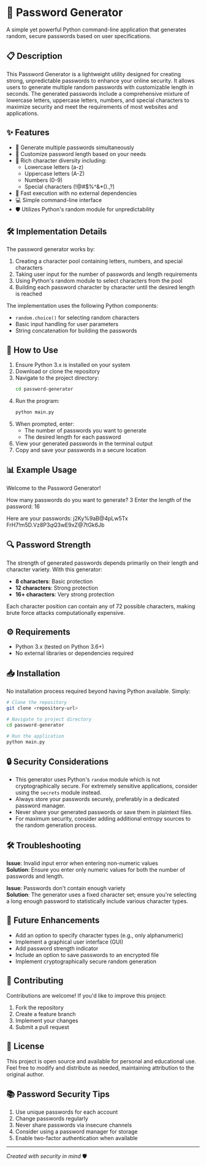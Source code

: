 # 🔐 Password Generator

A simple yet powerful Python command-line application that generates random, secure passwords based on user specifications.

## 📋 Description

This Password Generator is a lightweight utility designed for creating strong, unpredictable passwords to enhance your online security. It allows users to generate multiple random passwords with customizable length in seconds. The generated passwords include a comprehensive mixture of lowercase letters, uppercase letters, numbers, and special characters to maximize security and meet the requirements of most websites and applications.

## ✨ Features

- 🔄 Generate multiple passwords simultaneously
- 📏 Customize password length based on your needs
- 🔡 Rich character diversity including:
  - Lowercase letters (a-z)
  - Uppercase letters (A-Z)
  - Numbers (0-9)
  - Special characters (!@#$%^&*().,?)
- 🚀 Fast execution with no external dependencies
- 💻 Simple command-line interface
- 🛡️ Utilizes Python's random module for unpredictability

## 🛠️ Implementation Details

The password generator works by:
1. Creating a character pool containing letters, numbers, and special characters
2. Taking user input for the number of passwords and length requirements
3. Using Python's random module to select characters from the pool
4. Building each password character by character until the desired length is reached

The implementation uses the following Python components:
- `random.choice()` for selecting random characters
- Basic input handling for user parameters
- String concatenation for building the passwords

## 🚀 How to Use

1. Ensure Python 3.x is installed on your system
2. Download or clone the repository
3. Navigate to the project directory:
   ```bash
   cd password-generator
   ```
4. Run the program:
   ```bash
   python main.py
   ```
5. When prompted, enter:
   - The number of passwords you want to generate
   - The desired length for each password
6. View your generated passwords in the terminal output
7. Copy and save your passwords in a secure location

## 📊 Example Usage

Welcome to the Password Generator!

How many passwords do you want to generate? 3
Enter the length of the password: 16

Here are your passwords:
j2Ky%9aB@4pLw5Tx
FrH7!m5D.Vz8P$3q
Q$3wE9xZ@7tGk6Jb

## 🔍 Password Strength

The strength of generated passwords depends primarily on their length and character variety. With this generator:

- **8 characters**: Basic protection
- **12 characters**: Strong protection
- **16+ characters**: Very strong protection

Each character position can contain any of 72 possible characters, making brute force attacks computationally expensive.

## ⚙️ Requirements

- Python 3.x (tested on Python 3.6+)
- No external libraries or dependencies required

## 📥 Installation

No installation process required beyond having Python available. Simply:

```bash
# Clone the repository
git clone <repository-url>

# Navigate to project directory
cd password-generator

# Run the application
python main.py
```

## 🔒 Security Considerations

- This generator uses Python's `random` module which is not cryptographically secure. For extremely sensitive applications, consider using the `secrets` module instead.
- Always store your passwords securely, preferably in a dedicated password manager.
- Never share your generated passwords or save them in plaintext files.
- For maximum security, consider adding additional entropy sources to the random generation process.

## 🛠️ Troubleshooting

**Issue**: Invalid input error when entering non-numeric values  
**Solution**: Ensure you enter only numeric values for both the number of passwords and length.

**Issue**: Passwords don't contain enough variety  
**Solution**: The generator uses a fixed character set; ensure you're selecting a long enough password to statistically include various character types.

## 🔮 Future Enhancements

- Add an option to specify character types (e.g., only alphanumeric)
- Implement a graphical user interface (GUI)
- Add password strength indicator
- Include an option to save passwords to an encrypted file
- Implement cryptographically secure random generation

## 🤝 Contributing

Contributions are welcome! If you'd like to improve this project:
1. Fork the repository
2. Create a feature branch
3. Implement your changes
4. Submit a pull request

## 📄 License

This project is open source and available for personal and educational use. Feel free to modify and distribute as needed, maintaining attribution to the original author.

## 📚 Password Security Tips

1. Use unique passwords for each account
2. Change passwords regularly
3. Never share passwords via insecure channels
4. Consider using a password manager for storage
5. Enable two-factor authentication when available

---

*Created with security in mind* 🛡️
